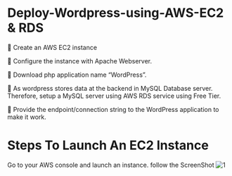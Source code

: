# Deploy-Wordpress-using-AWS-EC2 & RDS

🔅 Create an AWS EC2 instance

🔅 Configure the instance with Apache Webserver.

🔅 Download php application name “WordPress”.

🔅 As wordpress stores data at the backend in MySQL Database server. Therefore, setup a MySQL server using AWS RDS service using Free Tier.

🔅 Provide the endpoint/connection string to the WordPress application to make it work.

# Steps To Launch An EC2 Instance

Go to your AWS console and launch an instance. follow the ScreenShot
![1](https://user-images.githubusercontent.com/60690689/127742745-47cfdb7f-48cb-45d7-a72b-bad93bdcd6b7.jpg)
